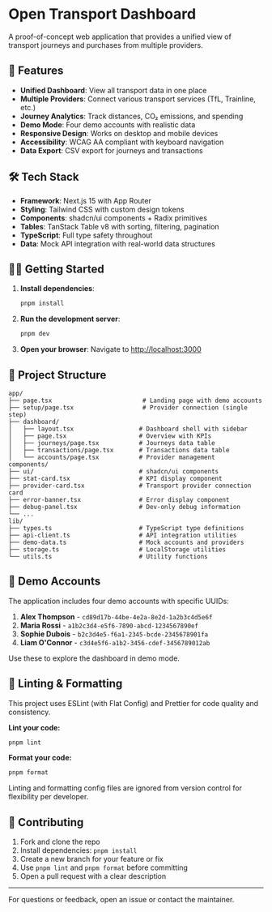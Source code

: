 # Open Transport Dashboard

A proof-of-concept web application that provides a unified view of transport journeys and purchases from multiple providers.

## 🚀 Features

- **Unified Dashboard**: View all transport data in one place
- **Multiple Providers**: Connect various transport services (TfL, Trainline, etc.)
- **Journey Analytics**: Track distances, CO₂ emissions, and spending
- **Demo Mode**: Four demo accounts with realistic data
- **Responsive Design**: Works on desktop and mobile devices
- **Accessibility**: WCAG AA compliant with keyboard navigation
- **Data Export**: CSV export for journeys and transactions

## 🛠 Tech Stack

- **Framework**: Next.js 15 with App Router
- **Styling**: Tailwind CSS with custom design tokens
- **Components**: shadcn/ui components + Radix primitives
- **Tables**: TanStack Table v8 with sorting, filtering, pagination
- **TypeScript**: Full type safety throughout
- **Data**: Mock API integration with real-world data structures

## 🏃‍♂️ Getting Started

1. **Install dependencies**:
   ```bash
   pnpm install
   ```

2. **Run the development server**:
   ```bash
   pnpm dev
   ```

3. **Open your browser**:
   Navigate to [http://localhost:3000](http://localhost:3000)

## 📁 Project Structure

```
app/
├── page.tsx                         # Landing page with demo accounts
├── setup/page.tsx                   # Provider connection (single step)
├── dashboard/
│   ├── layout.tsx                  # Dashboard shell with sidebar
│   ├── page.tsx                    # Overview with KPIs
│   ├── journeys/page.tsx           # Journeys data table
│   ├── transactions/page.tsx       # Transactions data table
│   └── accounts/page.tsx           # Provider management
components/
├── ui/                             # shadcn/ui components
├── stat-card.tsx                   # KPI display component
├── provider-card.tsx               # Transport provider connection card
├── error-banner.tsx                # Error display component
├── debug-panel.tsx                 # Dev-only debug information
└── ...
lib/
├── types.ts                        # TypeScript type definitions
├── api-client.ts                   # API integration utilities
├── demo-data.ts                    # Mock accounts and providers
├── storage.ts                      # LocalStorage utilities
└── utils.ts                        # Utility functions
```


## 👥 Demo Accounts

The application includes four demo accounts with specific UUIDs:

1. **Alex Thompson** - `cd89d17b-44be-4e2a-8e2d-1a2b3c4d5e6f`
2. **Maria Rossi**   - `a1b2c3d4-e5f6-7890-abcd-1234567890ef`
3. **Sophie Dubois** - `b2c3d4e5-f6a1-2345-bcde-2345678901fa`
4. **Liam O'Connor** - `c3d4e5f6-a1b2-3456-cdef-3456789012ab`

Use these to explore the dashboard in demo mode.

## 🧹 Linting & Formatting

This project uses ESLint (with Flat Config) and Prettier for code quality and consistency.

**Lint your code:**
```bash
pnpm lint
```

**Format your code:**
```bash
pnpm format
```

Linting and formatting config files are ignored from version control for flexibility per developer.

## 🤝 Contributing

1. Fork and clone the repo
2. Install dependencies: `pnpm install`
3. Create a new branch for your feature or fix
4. Use `pnpm lint` and `pnpm format` before committing
5. Open a pull request with a clear description

---

For questions or feedback, open an issue or contact the maintainer.
